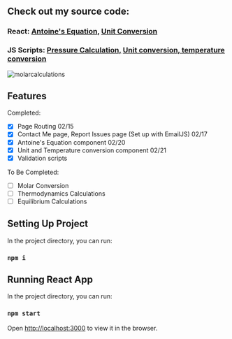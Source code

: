 ## Check out my source code:
### React: [Antoine's Equation](https://github.com/amy-mavis-qin/ChE-Helper/blob/master/src/components/Pages/AntoinesEquation.js), [Unit Conversion](https://github.com/amy-mavis-qin/ChE-Helper/blob/master/src/components/Pages/UnitConversion.js)
### JS Scripts: [Pressure Calculation,](https://github.com/amy-mavis-qin/ChE-Helper/blob/master/src/scripts/pressure_calculations.js) [Unit conversion, temperature conversion](https://github.com/amy-mavis-qin/ChE-Helper/blob/master/src/scripts/functions.js)

![molarcalculations](https://user-images.githubusercontent.com/38700286/109398352-76851880-790a-11eb-97c8-9eb1bb77dd4b.gif)

## Features

Completed: 
- [X] Page Routing 02/15
- [X] Contact Me page, Report Issues page (Set up with EmailJS) 02/17
- [x] Antoine's Equation component 02/20
- [x] Unit and Temperature conversion component 02/21
- [x] Validation scripts

To Be Completed:
- [ ] Molar Conversion
- [ ] Thermodynamics Calculations
- [ ] Equilibrium Calculations

## Setting Up Project

In the project directory, you can run:

### `npm i`

## Running React App

In the project directory, you can run:

### `npm start`

Open [http://localhost:3000](http://localhost:3000) to view it in the browser.

